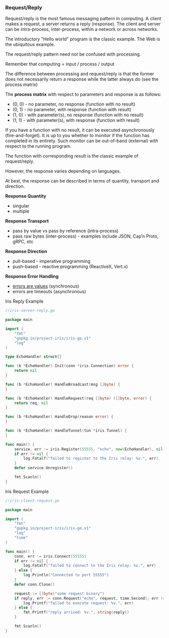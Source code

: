 ### Request/Reply

Request/reply is the most famous messaging pattern in computing. A client makes a request, a server returns a reply (response). The client and server can be intra-process, inter-process, within a network or across networks.

The introductory "Hello world" program is the classic example. The Web is the ubiquitous example.

The request/reply pattern need not be confused with processing.

Remember that computing = input / process / output

The difference between processing and request/reply is that the former does not necessarily return a response while the latter always do (see the process matrix)

The **process matrix** with respect to parameters and response is as follows:

- (0, 0) - no parameter, no response (function with no result)
- (0, 1) - no parameter, with response (function with result)
- (1, 0) - with parameter(s), no response (function with no result)
- (1, 1) - with parameter(s), with response (function with result)

If you have a function with no result, it can be executed asynchronously (fire-and-forget). It is up to you whether to monitor if the function has completed in its entirety. Such monitor can be out-of-band (external) with respect to the running program.

The function with corresponding result is the classic example of request/reply.

However, the response varies depending on languages.

At best, the response can be described in terms of quantity, transport and direction.

**Response Quantity**

- singular
- multiple

**Response Transport**

- pass by value vs pass by reference (intra-process)
- pass raw bytes (inter-process) - examples include JSON, Cap’n Proto, gRPC, etc

**Response Direction**

- pull-based - imperative programming
- push-based - reactive programming (ReactiveX, Vert.x)

**Response Error Handling**

- [errors are values](https://blog.golang.org/errors-are-values) (synchronous)
- errors are timeouts (asynchronous)



Iris Reply Example

```go
//iris-server-reply.go

package main

import (
	"fmt"
	"gopkg.in/project-iris/iris-go.v1"
	"log"
)

type EchoHandler struct{}

func (b *EchoHandler) Init(conn *iris.Connection) error {
	return nil
}

func (b *EchoHandler) HandleBroadcast(msg []byte) {
}

func (b *EchoHandler) HandleRequest(req []byte) ([]byte, error) {
	return req, nil
}

func (b *EchoHandler) HandleDrop(reason error) {
}

func (b *EchoHandler) HandleTunnel(tun *iris.Tunnel) {
}

func main() {
	service, err := iris.Register(55555, "echo", new(EchoHandler), nil)
	if err != nil {
		log.Fatalf("failed to register to the Iris relay: %v.", err)
	}
	defer service.Unregister()

	fmt.Scanln()
}
```

Iris Request Example

```go
//iris-client-request.go

package main

import (
	"fmt"
	"gopkg.in/project-iris/iris-go.v1"
	"log"
	"time"
)

func main() {
	conn, err := iris.Connect(55555)
	if err != nil {
		log.Fatalf("failed to connect to the Iris relay: %v.", err)
	} else {
		log.Println("Connected to port 55555")
	}
	defer conn.Close()

	request := []byte("some request binary")
	if reply, err := conn.Request("echo", request, time.Second); err != nil {
		log.Printf("failed to execute request: %v.", err)
	} else {
		fmt.Printf("reply arrived: %v.", string(reply))
	}

	fmt.Scanln()
}
```
